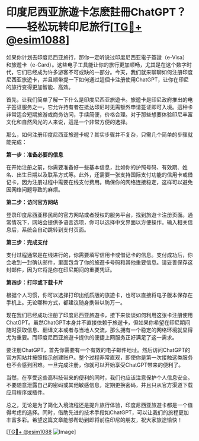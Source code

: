 # 印度尼西亚旅遊卡怎麽註冊ChatGPT？——轻松玩转印尼旅行[[TG💪+ @esim1088](https://t.me/s/esim1088)]

如果你计划去印度尼西亚旅行，那你一定听说过印度尼西亚電子簽證（e-Visa）和旅遊卡（e-Card）。这些电子工具能让你的旅行更加顺畅，尤其是在这个数字时代，它们已经成为许多游客不可或缺的一部分。今天，我们就来聊聊如何注册印度尼西亚旅遊卡，并且顺带提一下如何通过這個卡注册使用ChatGPT，让你在印尼的旅行变得更加智能、高效。

首先，让我们简单了解一下什么是印度尼西亚旅遊卡。旅遊卡是印尼政府推出的电子签证服务之一，它允许持有者在抵达印尼时无需额外申请签证即可入境。這种卡非常适合短期旅游或商务访问，手续简便，价格合理。对于那些想要体验印尼丰富文化和自然风光的人来说，這是一个非常方便的选择。

那么，如何注册印度尼西亚旅遊卡呢？其实步骤并不复杂，只需几个简单的步骤就能完成：

**第一步：准备必要的信息**

在开始注册之前，你需要准备好一些基本信息，比如你的护照号码、有效期、姓名、出生日期以及联系方式等。此外，还需要一张支持国际支付功能的信用卡或借记卡，因为注册过程中需要在线支付费用。确保你的网络连接稳定，这样可以避免因网络问题导致的麻烦。

**第二步：访问官方网站**

登录印度尼西亚移民局的官方网站或者授权的服务平台，找到旅遊卡注册页面。通常情况下，网站会提供多语言选项，你可以选择中文界面以方便操作。输入相关信息后，系统会自动跳转到支付页面。

**第三步：完成支付**

支付过程通常是在线进行的，你需要填写信用卡或借记卡的信息。支付成功后，你会收到一封确认邮件，里面包含了你的旅遊卡号码和其他重要信息。请妥善保存这封邮件，因为它将是你在印尼期间的重要凭证。

**第四步：打印或下载卡片**

根据个人习惯，你可以选择打印出纸质版的旅遊卡，也可以直接将电子版本保存在手机上。无论哪种方式，都建议随身携带以防万一。

现在我们已经成功注册了印度尼西亚旅遊卡，接下来谈谈如何利用这张卡注册使用ChatGPT。虽然ChatGPT本身并不直接依赖于旅遊卡，但如果你希望在印尼期间随时获取信息、翻译文本或者与当地人交流，那么拥有一个稳定的网络环境就显得尤为重要。而印度尼西亚旅遊卡提供的便捷上网服务正好满足了这一需求。

要注册ChatGPT，首先你需要有一个有效的电子邮件地址。然后访问ChatGPT的官方网站并按照指示创建账户。整个过程非常直观，即使你是第一次接触这类服务也不会感到困难。一旦完成注册，你就可以开始享受ChatGPT带来的便利了。

当然，在享受这些高科技带来的便利的同时，我们也应该注意保护个人信息安全。不要随意泄露自己的密码或其他敏感信息，定期更换密码，并且只从官方渠道下载应用程序或插件。

总之，无论是为了简化入境流程还是提升旅行体验，印度尼西亚旅遊卡都是一个值得考虑的选择。同时，借助先进的技术手段如ChatGPT，可以让我们的旅程更加丰富多彩。希望这篇文章能够帮助到即将前往印尼的朋友，祝大家旅途愉快！

[[TG💪+ @esim1088](https://t.me/s/esim1088) ![Image](https://i.postimg.cc/4NQfJmqS/Snipaste-2025-05-13-00-14-12.png)]
